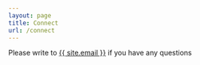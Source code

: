 ```yaml
---
layout: page
title: Connect
url: /connect
---
```


<p class="message">
  Please write to <a class="u-email" href="mailto:{{ site.email }}">{{ site.email }}</a>
  if you have any questions
</p>

